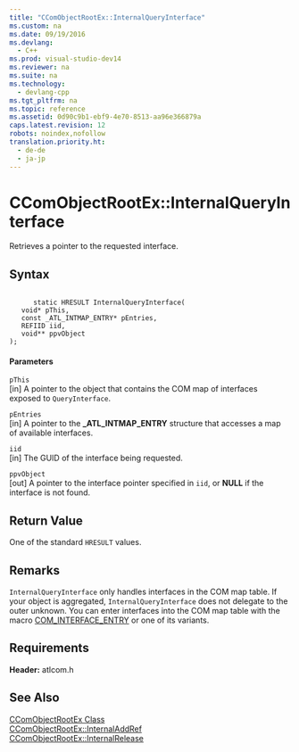 ```yaml
---
title: "CComObjectRootEx::InternalQueryInterface"
ms.custom: na
ms.date: 09/19/2016
ms.devlang: 
  - C++
ms.prod: visual-studio-dev14
ms.reviewer: na
ms.suite: na
ms.technology: 
  - devlang-cpp
ms.tgt_pltfrm: na
ms.topic: reference
ms.assetid: 0d90c9b1-ebf9-4e70-8513-aa96e366879a
caps.latest.revision: 12
robots: noindex,nofollow
translation.priority.ht: 
  - de-de
  - ja-jp
---
```

# CComObjectRootEx::InternalQueryInterface
Retrieves a pointer to the requested interface.  
  
## Syntax  
  
```  
  
      static HRESULT InternalQueryInterface(  
   void* pThis,  
   const _ATL_INTMAP_ENTRY* pEntries,  
   REFIID iid,  
   void** ppvObject   
);  
```  
  
#### Parameters  
 `pThis`  
 [in] A pointer to the object that contains the COM map of interfaces exposed to `QueryInterface`.  
  
 `pEntries`  
 [in] A pointer to the **_ATL_INTMAP_ENTRY** structure that accesses a map of available interfaces.  
  
 `iid`  
 [in] The GUID of the interface being requested.  
  
 `ppvObject`  
 [out] A pointer to the interface pointer specified in `iid`, or **NULL** if the interface is not found.  
  
## Return Value  
 One of the standard `HRESULT` values.  
  
## Remarks  
 `InternalQueryInterface` only handles interfaces in the COM map table. If your object is aggregated, `InternalQueryInterface` does not delegate to the outer unknown. You can enter interfaces into the COM map table with the macro [COM_INTERFACE_ENTRY](../vs140/COM_INTERFACE_ENTRY-Macros.md) or one of its variants.  
  
## Requirements  
 **Header:** atlcom.h  
  
## See Also  
 [CComObjectRootEx Class](../vs140/CComObjectRootEx-Class.md)   
 [CComObjectRootEx::InternalAddRef](../vs140/CComObjectRootEx--InternalAddRef.md)   
 [CComObjectRootEx::InternalRelease](../vs140/CComObjectRootEx--InternalRelease.md)